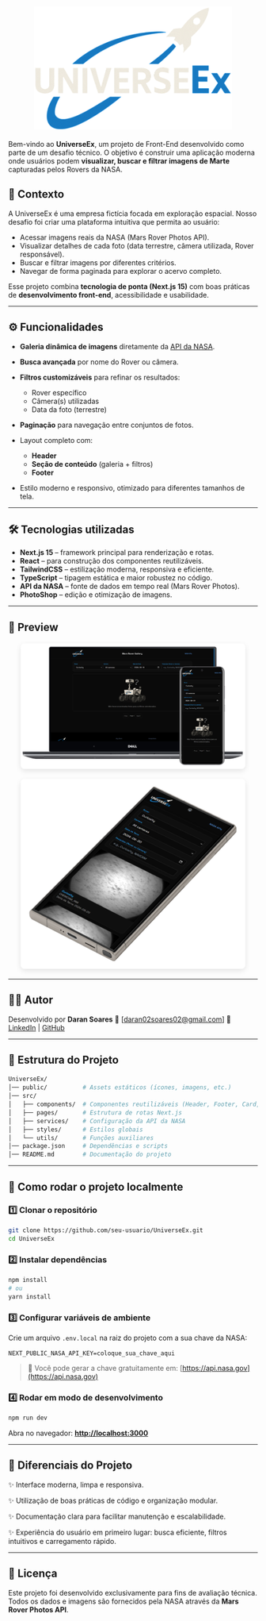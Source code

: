 ![UniverseEx Logo](public/images/logo.png)

<style>
   img[alt="UniverseEx Logo"] {
      max-width: 400px;
      display: block;
      margin: 0 auto 20px;
   }
</style>

Bem-vindo ao **UniverseEx**, um projeto de Front-End desenvolvido como parte de um desafio técnico.
O objetivo é construir uma aplicação moderna onde usuários podem **visualizar, buscar e filtrar imagens de Marte** capturadas pelos Rovers da NASA.

## 🌌 Contexto

A UniverseEx é uma empresa fictícia focada em exploração espacial.
Nosso desafio foi criar uma plataforma intuitiva que permita ao usuário:

* Acessar imagens reais da NASA (Mars Rover Photos API).
* Visualizar detalhes de cada foto (data terrestre, câmera utilizada, Rover responsável).
* Buscar e filtrar imagens por diferentes critérios.
* Navegar de forma paginada para explorar o acervo completo.

Esse projeto combina **tecnologia de ponta (Next.js 15)** com boas práticas de **desenvolvimento front-end**, acessibilidade e usabilidade.

---

## ⚙️ Funcionalidades

* **Galeria dinâmica de imagens** diretamente da [API da NASA](https://api.nasa.gov/#mars-rover-photos).
* **Busca avançada** por nome do Rover ou câmera.
* **Filtros customizáveis** para refinar os resultados:
   * Rover específico
   * Câmera(s) utilizadas
   * Data da foto (terrestre)

* **Paginação** para navegação entre conjuntos de fotos.
* Layout completo com:
   * **Header**
   * **Seção de conteúdo** (galeria + filtros)
   * **Footer**
* Estilo moderno e responsivo, otimizado para diferentes tamanhos de tela.

---

## 🛠️ Tecnologias utilizadas

* **Next.js 15** – framework principal para renderização e rotas.
* **React** – para construção dos componentes reutilizáveis.
* **TailwindCSS** – estilização moderna, responsiva e eficiente.
* **TypeScript** – tipagem estática e maior robustez no código.
* **API da NASA** – fonte de dados em tempo real (Mars Rover Photos).
* **PhotoShop** – edição e otimização de imagens.

---

## 📸 Preview

![Preview da Aplicação](readme-imgs/phoneandlaptop.png)

![Mockup em celular](readme-imgs/phone-mockup.png)

<style>
   img[alt="Preview da Aplicação"],
   img[alt="Mockup em celular"] {
      max-width: 90%;
      display: block;
      margin: 20px auto;
      border-radius: 8px;
      box-shadow: 0 4px 12px rgba(0, 0, 0, 0.1);
   }
</style>
---

## 👨‍🚀 Autor

Desenvolvido por **Daran Soares**
📧 \[[daran02soares02@gmail.com](mailto:daran02soares02@gmail.com)]
🔗 [LinkedIn](https://www.linkedin.com/in/daran-soares/) | [GitHub](https://github.com/MultMan02)

---

## 📂 Estrutura do Projeto

```bash
UniverseEx/
│── public/          # Assets estáticos (ícones, imagens, etc.)
│── src/
│   ├── components/  # Componentes reutilizáveis (Header, Footer, Card, etc.)
│   ├── pages/       # Estrutura de rotas Next.js
│   ├── services/    # Configuração da API da NASA
│   ├── styles/      # Estilos globais
│   └── utils/       # Funções auxiliares
│── package.json     # Dependências e scripts
│── README.md        # Documentação do projeto
```

---

## 🚀 Como rodar o projeto localmente

### 1️⃣ Clonar o repositório

```bash
git clone https://github.com/seu-usuario/UniverseEx.git
cd UniverseEx
```

### 2️⃣ Instalar dependências

```bash
npm install
# ou
yarn install
```

### 3️⃣ Configurar variáveis de ambiente

Crie um arquivo `.env.local` na raiz do projeto com a sua chave da NASA:

```env
NEXT_PUBLIC_NASA_API_KEY=coloque_sua_chave_aqui
```

> 🔑 Você pode gerar a chave gratuitamente em: [https://api.nasa.gov](https://api.nasa.gov)

### 4️⃣ Rodar em modo de desenvolvimento

```bash
npm run dev
```

Abra no navegador: **[http://localhost:3000](http://localhost:3000)**

---

## 🎨 Diferenciais do Projeto

✨ Interface moderna, limpa e responsiva.

✨ Utilização de boas práticas de código e organização modular.

✨ Documentação clara para facilitar manutenção e escalabilidade.

✨ Experiência do usuário em primeiro lugar: busca eficiente, filtros intuitivos e carregamento rápido.

---

## 📜 Licença

Este projeto foi desenvolvido exclusivamente para fins de avaliação técnica.
Todos os dados e imagens são fornecidos pela NASA através da **Mars Rover Photos API**.